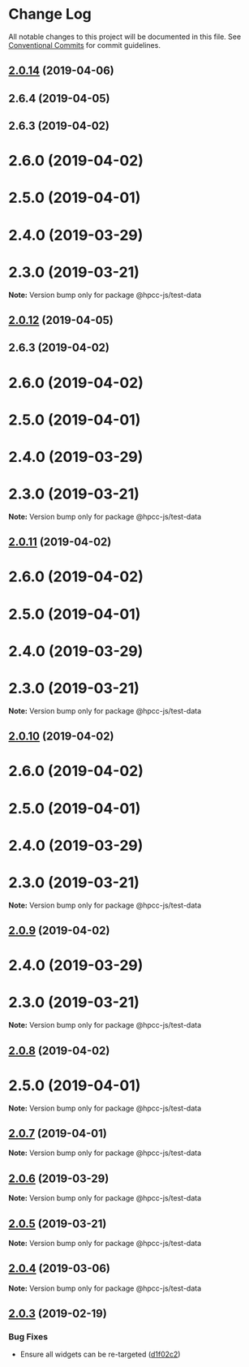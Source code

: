 # Change Log

All notable changes to this project will be documented in this file.
See [Conventional Commits](https://conventionalcommits.org) for commit guidelines.

## [2.0.14](https://github.com/GordonSmith/Visualization/compare/@hpcc-js/test-data@2.0.4...@hpcc-js/test-data@2.0.14) (2019-04-06)



## 2.6.4 (2019-04-05)



## 2.6.3 (2019-04-02)



# 2.6.0 (2019-04-02)



# 2.5.0 (2019-04-01)



# 2.4.0 (2019-03-29)



# 2.3.0 (2019-03-21)

**Note:** Version bump only for package @hpcc-js/test-data






## [2.0.12](https://github.com/GordonSmith/Visualization/compare/@hpcc-js/test-data@2.0.4...@hpcc-js/test-data@2.0.12) (2019-04-05)



## 2.6.3 (2019-04-02)



# 2.6.0 (2019-04-02)



# 2.5.0 (2019-04-01)



# 2.4.0 (2019-03-29)



# 2.3.0 (2019-03-21)

**Note:** Version bump only for package @hpcc-js/test-data






## [2.0.11](https://github.com/GordonSmith/Visualization/compare/@hpcc-js/test-data@2.0.4...@hpcc-js/test-data@2.0.11) (2019-04-02)



# 2.6.0 (2019-04-02)



# 2.5.0 (2019-04-01)



# 2.4.0 (2019-03-29)



# 2.3.0 (2019-03-21)

**Note:** Version bump only for package @hpcc-js/test-data






## [2.0.10](https://github.com/GordonSmith/Visualization/compare/@hpcc-js/test-data@2.0.4...@hpcc-js/test-data@2.0.10) (2019-04-02)



# 2.6.0 (2019-04-02)



# 2.5.0 (2019-04-01)



# 2.4.0 (2019-03-29)



# 2.3.0 (2019-03-21)

**Note:** Version bump only for package @hpcc-js/test-data






## [2.0.9](https://github.com/GordonSmith/Visualization/compare/@hpcc-js/test-data@2.0.4...@hpcc-js/test-data@2.0.9) (2019-04-02)



# 2.4.0 (2019-03-29)



# 2.3.0 (2019-03-21)

**Note:** Version bump only for package @hpcc-js/test-data






## [2.0.8](https://github.com/GordonSmith/Visualization/compare/@hpcc-js/test-data@2.0.4...@hpcc-js/test-data@2.0.8) (2019-04-02)



# 2.5.0 (2019-04-01)

**Note:** Version bump only for package @hpcc-js/test-data






## [2.0.7](https://github.com/GordonSmith/Visualization/compare/@hpcc-js/test-data@2.0.4...@hpcc-js/test-data@2.0.7) (2019-04-01)

**Note:** Version bump only for package @hpcc-js/test-data






## [2.0.6](https://github.com/GordonSmith/Visualization/compare/@hpcc-js/test-data@2.0.4...@hpcc-js/test-data@2.0.6) (2019-03-29)

**Note:** Version bump only for package @hpcc-js/test-data






## [2.0.5](https://github.com/GordonSmith/Visualization/compare/@hpcc-js/test-data@2.0.4...@hpcc-js/test-data@2.0.5) (2019-03-21)

**Note:** Version bump only for package @hpcc-js/test-data






## [2.0.4](https://github.com/GordonSmith/Visualization/compare/@hpcc-js/test-data@2.0.3...@hpcc-js/test-data@2.0.4) (2019-03-06)

**Note:** Version bump only for package @hpcc-js/test-data






## [2.0.3](https://github.com/GordonSmith/Visualization/compare/@hpcc-js/test-data@2.0.2...@hpcc-js/test-data@2.0.3) (2019-02-19)


### Bug Fixes

* Ensure all widgets can be re-targeted ([d1f02c2](https://github.com/GordonSmith/Visualization/commit/d1f02c2))
